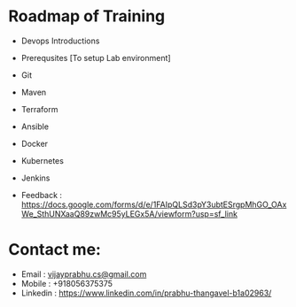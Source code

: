 # Roadmap of Training

* Devops Introductions
* Prerequsites [To setup Lab environment] 
* Git  
* Maven 
* Terraform 
* Ansible
* Docker
* Kubernetes
* Jenkins
    
* Feedback : https://docs.google.com/forms/d/e/1FAIpQLSd3pY3ubtESrgpMhGO_OAxWe_SthUNXaaQ89zwMc95yLEGx5A/viewform?usp=sf_link

# Contact me:
* Email     : vijayprabhu.cs@gmail.com
* Mobile    : +918056375375
* Linkedin  : https://www.linkedin.com/in/prabhu-thangavel-b1a02963/

